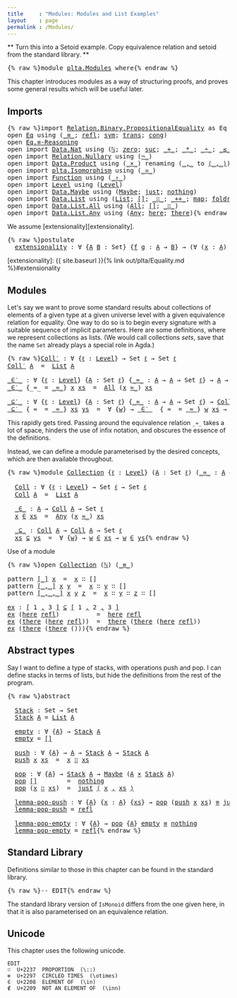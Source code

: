 ```yaml
---
title     : "Modules: Modules and List Examples"
layout    : page
permalink : /Modules/
---
```


** Turn this into a Setoid example. Copy equivalence relation and setoid
from the standard library. **

<pre class="Agda">{% raw %}<a id="215" class="Keyword">module</a> <a id="222" href="{% endraw %}{{ site.baseurl }}{% link out/plta/Modules.md %}{% raw %}" class="Module">plta.Modules</a> <a id="235" class="Keyword">where</a>{% endraw %}</pre>

This chapter introduces modules as a way of structuring proofs,
and proves some general results which will be useful later.

## Imports

<pre class="Agda">{% raw %}<a id="403" class="Keyword">import</a> <a id="410" href="https://agda.github.io/agda-stdlib/Relation.Binary.PropositionalEquality.html" class="Module">Relation.Binary.PropositionalEquality</a> <a id="448" class="Symbol">as</a> <a id="451" class="Module">Eq</a>
<a id="454" class="Keyword">open</a> <a id="459" href="https://agda.github.io/agda-stdlib/Relation.Binary.PropositionalEquality.html" class="Module">Eq</a> <a id="462" class="Keyword">using</a> <a id="468" class="Symbol">(</a><a id="469" href="https://agda.github.io/agda-stdlib/Agda.Builtin.Equality.html#83" class="Datatype Operator">_≡_</a><a id="472" class="Symbol">;</a> <a id="474" href="https://agda.github.io/agda-stdlib/Agda.Builtin.Equality.html#140" class="InductiveConstructor">refl</a><a id="478" class="Symbol">;</a> <a id="480" href="https://agda.github.io/agda-stdlib/Relation.Binary.PropositionalEquality.Core.html#560" class="Function">sym</a><a id="483" class="Symbol">;</a> <a id="485" href="https://agda.github.io/agda-stdlib/Relation.Binary.PropositionalEquality.Core.html#627" class="Function">trans</a><a id="490" class="Symbol">;</a> <a id="492" href="https://agda.github.io/agda-stdlib/Relation.Binary.PropositionalEquality.html#1075" class="Function">cong</a><a id="496" class="Symbol">)</a>
<a id="498" class="Keyword">open</a> <a id="503" href="https://agda.github.io/agda-stdlib/Relation.Binary.PropositionalEquality.html#3861" class="Module">Eq.≡-Reasoning</a>
<a id="518" class="Keyword">open</a> <a id="523" class="Keyword">import</a> <a id="530" href="https://agda.github.io/agda-stdlib/Data.Nat.html" class="Module">Data.Nat</a> <a id="539" class="Keyword">using</a> <a id="545" class="Symbol">(</a><a id="546" href="https://agda.github.io/agda-stdlib/Agda.Builtin.Nat.html#97" class="Datatype">ℕ</a><a id="547" class="Symbol">;</a> <a id="549" href="https://agda.github.io/agda-stdlib/Agda.Builtin.Nat.html#115" class="InductiveConstructor">zero</a><a id="553" class="Symbol">;</a> <a id="555" href="https://agda.github.io/agda-stdlib/Agda.Builtin.Nat.html#128" class="InductiveConstructor">suc</a><a id="558" class="Symbol">;</a> <a id="560" href="https://agda.github.io/agda-stdlib/Agda.Builtin.Nat.html#230" class="Primitive Operator">_+_</a><a id="563" class="Symbol">;</a> <a id="565" href="https://agda.github.io/agda-stdlib/Agda.Builtin.Nat.html#433" class="Primitive Operator">_*_</a><a id="568" class="Symbol">;</a> <a id="570" href="https://agda.github.io/agda-stdlib/Agda.Builtin.Nat.html#320" class="Primitive Operator">_∸_</a><a id="573" class="Symbol">;</a> <a id="575" href="https://agda.github.io/agda-stdlib/Data.Nat.Base.html#802" class="Datatype Operator">_≤_</a><a id="578" class="Symbol">;</a> <a id="580" href="https://agda.github.io/agda-stdlib/Data.Nat.Base.html#875" class="InductiveConstructor">s≤s</a><a id="583" class="Symbol">;</a> <a id="585" href="https://agda.github.io/agda-stdlib/Data.Nat.Base.html#833" class="InductiveConstructor">z≤n</a><a id="588" class="Symbol">)</a>
<a id="590" class="Keyword">open</a> <a id="595" class="Keyword">import</a> <a id="602" href="https://agda.github.io/agda-stdlib/Relation.Nullary.html" class="Module">Relation.Nullary</a> <a id="619" class="Keyword">using</a> <a id="625" class="Symbol">(</a><a id="626" href="https://agda.github.io/agda-stdlib/Relation.Nullary.html#464" class="Function Operator">¬_</a><a id="628" class="Symbol">)</a>
<a id="630" class="Keyword">open</a> <a id="635" class="Keyword">import</a> <a id="642" href="https://agda.github.io/agda-stdlib/Data.Product.html" class="Module">Data.Product</a> <a id="655" class="Keyword">using</a> <a id="661" class="Symbol">(</a><a id="662" href="https://agda.github.io/agda-stdlib/Data.Product.html#1329" class="Function Operator">_×_</a><a id="665" class="Symbol">)</a> <a id="667" class="Keyword">renaming</a> <a id="676" class="Symbol">(</a><a id="677" href="https://agda.github.io/agda-stdlib/Data.Product.html#543" class="InductiveConstructor Operator">_,_</a> <a id="681" class="Symbol">to</a> <a id="684" href="https://agda.github.io/agda-stdlib/Data.Product.html#543" class="InductiveConstructor Operator">⟨_,_⟩</a><a id="689" class="Symbol">)</a>
<a id="691" class="Keyword">open</a> <a id="696" class="Keyword">import</a> <a id="703" href="{% endraw %}{{ site.baseurl }}{% link out/plta/Isomorphism.md %}{% raw %}" class="Module">plta.Isomorphism</a> <a id="720" class="Keyword">using</a> <a id="726" class="Symbol">(</a><a id="727" href="{% endraw %}{{ site.baseurl }}{% link out/plta/Isomorphism.md %}{% raw %}#1098" class="Record Operator">_≃_</a><a id="730" class="Symbol">)</a>
<a id="732" class="Keyword">open</a> <a id="737" class="Keyword">import</a> <a id="744" href="https://agda.github.io/agda-stdlib/Function.html" class="Module">Function</a> <a id="753" class="Keyword">using</a> <a id="759" class="Symbol">(</a><a id="760" href="https://agda.github.io/agda-stdlib/Function.html#759" class="Function Operator">_∘_</a><a id="763" class="Symbol">)</a>
<a id="765" class="Keyword">open</a> <a id="770" class="Keyword">import</a> <a id="777" href="https://agda.github.io/agda-stdlib/Level.html" class="Module">Level</a> <a id="783" class="Keyword">using</a> <a id="789" class="Symbol">(</a><a id="790" href="https://agda.github.io/agda-stdlib/Agda.Primitive.html#408" class="Postulate">Level</a><a id="795" class="Symbol">)</a>
<a id="797" class="Keyword">open</a> <a id="802" class="Keyword">import</a> <a id="809" href="https://agda.github.io/agda-stdlib/Data.Maybe.html" class="Module">Data.Maybe</a> <a id="820" class="Keyword">using</a> <a id="826" class="Symbol">(</a><a id="827" href="https://agda.github.io/agda-stdlib/Data.Maybe.Base.html#335" class="Datatype">Maybe</a><a id="832" class="Symbol">;</a> <a id="834" href="https://agda.github.io/agda-stdlib/Data.Maybe.html#1603" class="InductiveConstructor">just</a><a id="838" class="Symbol">;</a> <a id="840" href="https://agda.github.io/agda-stdlib/Data.Maybe.html#1664" class="InductiveConstructor">nothing</a><a id="847" class="Symbol">)</a>
<a id="849" class="Keyword">open</a> <a id="854" class="Keyword">import</a> <a id="861" href="https://agda.github.io/agda-stdlib/Data.List.html" class="Module">Data.List</a> <a id="871" class="Keyword">using</a> <a id="877" class="Symbol">(</a><a id="878" href="https://agda.github.io/agda-stdlib/Agda.Builtin.List.html#80" class="Datatype">List</a><a id="882" class="Symbol">;</a> <a id="884" href="https://agda.github.io/agda-stdlib/Data.List.Base.html#7506" class="InductiveConstructor">[]</a><a id="886" class="Symbol">;</a> <a id="888" href="https://agda.github.io/agda-stdlib/Agda.Builtin.List.html#132" class="InductiveConstructor Operator">_∷_</a><a id="891" class="Symbol">;</a> <a id="893" href="https://agda.github.io/agda-stdlib/Data.List.Base.html#1391" class="Function Operator">_++_</a><a id="897" class="Symbol">;</a> <a id="899" href="https://agda.github.io/agda-stdlib/Data.List.Base.html#1057" class="Function">map</a><a id="902" class="Symbol">;</a> <a id="904" href="https://agda.github.io/agda-stdlib/Data.List.Base.html#2376" class="Function">foldr</a><a id="909" class="Symbol">;</a> <a id="911" href="https://agda.github.io/agda-stdlib/Data.List.Base.html#4942" class="Function">downFrom</a><a id="919" class="Symbol">)</a>
<a id="921" class="Keyword">open</a> <a id="926" class="Keyword">import</a> <a id="933" href="https://agda.github.io/agda-stdlib/Data.List.All.html" class="Module">Data.List.All</a> <a id="947" class="Keyword">using</a> <a id="953" class="Symbol">(</a><a id="954" href="https://agda.github.io/agda-stdlib/Data.List.All.html#763" class="Datatype">All</a><a id="957" class="Symbol">;</a> <a id="959" href="https://agda.github.io/agda-stdlib/Data.List.All.html#841" class="InductiveConstructor">[]</a><a id="961" class="Symbol">;</a> <a id="963" href="https://agda.github.io/agda-stdlib/Data.List.All.html#858" class="InductiveConstructor Operator">_∷_</a><a id="966" class="Symbol">)</a>
<a id="968" class="Keyword">open</a> <a id="973" class="Keyword">import</a> <a id="980" href="https://agda.github.io/agda-stdlib/Data.List.Any.html" class="Module">Data.List.Any</a> <a id="994" class="Keyword">using</a> <a id="1000" class="Symbol">(</a><a id="1001" href="https://agda.github.io/agda-stdlib/Data.List.Any.html#693" class="Datatype">Any</a><a id="1004" class="Symbol">;</a> <a id="1006" href="https://agda.github.io/agda-stdlib/Data.List.Any.html#748" class="InductiveConstructor">here</a><a id="1010" class="Symbol">;</a> <a id="1012" href="https://agda.github.io/agda-stdlib/Data.List.Any.html#801" class="InductiveConstructor">there</a><a id="1017" class="Symbol">)</a>{% endraw %}</pre>

We assume [extensionality][extensionality].
<pre class="Agda">{% raw %}<a id="1088" class="Keyword">postulate</a>
  <a id="extensionality"></a><a id="1100" href="{% endraw %}{{ site.baseurl }}{% link out/plta/Modules.md %}{% raw %}#1100" class="Postulate">extensionality</a> <a id="1115" class="Symbol">:</a> <a id="1117" class="Symbol">∀</a> <a id="1119" class="Symbol">{</a><a id="1120" href="{% endraw %}{{ site.baseurl }}{% link out/plta/Modules.md %}{% raw %}#1120" class="Bound">A</a> <a id="1122" href="{% endraw %}{{ site.baseurl }}{% link out/plta/Modules.md %}{% raw %}#1122" class="Bound">B</a> <a id="1124" class="Symbol">:</a> <a id="1126" class="PrimitiveType">Set</a><a id="1129" class="Symbol">}</a> <a id="1131" class="Symbol">{</a><a id="1132" href="{% endraw %}{{ site.baseurl }}{% link out/plta/Modules.md %}{% raw %}#1132" class="Bound">f</a> <a id="1134" href="{% endraw %}{{ site.baseurl }}{% link out/plta/Modules.md %}{% raw %}#1134" class="Bound">g</a> <a id="1136" class="Symbol">:</a> <a id="1138" href="{% endraw %}{{ site.baseurl }}{% link out/plta/Modules.md %}{% raw %}#1120" class="Bound">A</a> <a id="1140" class="Symbol">→</a> <a id="1142" href="{% endraw %}{{ site.baseurl }}{% link out/plta/Modules.md %}{% raw %}#1122" class="Bound">B</a><a id="1143" class="Symbol">}</a> <a id="1145" class="Symbol">→</a> <a id="1147" class="Symbol">(∀</a> <a id="1150" class="Symbol">(</a><a id="1151" href="{% endraw %}{{ site.baseurl }}{% link out/plta/Modules.md %}{% raw %}#1151" class="Bound">x</a> <a id="1153" class="Symbol">:</a> <a id="1155" href="{% endraw %}{{ site.baseurl }}{% link out/plta/Modules.md %}{% raw %}#1120" class="Bound">A</a><a id="1156" class="Symbol">)</a> <a id="1158" class="Symbol">→</a> <a id="1160" href="{% endraw %}{{ site.baseurl }}{% link out/plta/Modules.md %}{% raw %}#1132" class="Bound">f</a> <a id="1162" href="{% endraw %}{{ site.baseurl }}{% link out/plta/Modules.md %}{% raw %}#1151" class="Bound">x</a> <a id="1164" href="https://agda.github.io/agda-stdlib/Agda.Builtin.Equality.html#83" class="Datatype Operator">≡</a> <a id="1166" href="{% endraw %}{{ site.baseurl }}{% link out/plta/Modules.md %}{% raw %}#1134" class="Bound">g</a> <a id="1168" href="{% endraw %}{{ site.baseurl }}{% link out/plta/Modules.md %}{% raw %}#1151" class="Bound">x</a><a id="1169" class="Symbol">)</a> <a id="1171" class="Symbol">→</a> <a id="1173" href="{% endraw %}{{ site.baseurl }}{% link out/plta/Modules.md %}{% raw %}#1132" class="Bound">f</a> <a id="1175" href="https://agda.github.io/agda-stdlib/Agda.Builtin.Equality.html#83" class="Datatype Operator">≡</a> <a id="1177" href="{% endraw %}{{ site.baseurl }}{% link out/plta/Modules.md %}{% raw %}#1134" class="Bound">g</a>{% endraw %}</pre>

[extensionality]: {{ site.baseurl }}{% link out/plta/Equality.md %}#extensionality



## Modules

Let's say we want to prove some standard results about collections of
elements of a given type at a given universe level with a given
equivalence relation for equality. One way to do so is to begin every
signature with a suitable sequence of implicit parameters.  Here are
some definitions, where we represent collections as lists.  (We would
call collections *sets*, save that the name `Set` already plays a
special role in Agda.)

<pre class="Agda">{% raw %}<a id="Coll′"></a><a id="1735" href="{% endraw %}{{ site.baseurl }}{% link out/plta/Modules.md %}{% raw %}#1735" class="Function">Coll′</a> <a id="1741" class="Symbol">:</a> <a id="1743" class="Symbol">∀</a> <a id="1745" class="Symbol">{</a><a id="1746" href="{% endraw %}{{ site.baseurl }}{% link out/plta/Modules.md %}{% raw %}#1746" class="Bound">ℓ</a> <a id="1748" class="Symbol">:</a> <a id="1750" href="https://agda.github.io/agda-stdlib/Agda.Primitive.html#408" class="Postulate">Level</a><a id="1755" class="Symbol">}</a> <a id="1757" class="Symbol">→</a> <a id="1759" class="PrimitiveType">Set</a> <a id="1763" href="{% endraw %}{{ site.baseurl }}{% link out/plta/Modules.md %}{% raw %}#1746" class="Bound">ℓ</a> <a id="1765" class="Symbol">→</a> <a id="1767" class="PrimitiveType">Set</a> <a id="1771" href="{% endraw %}{{ site.baseurl }}{% link out/plta/Modules.md %}{% raw %}#1746" class="Bound">ℓ</a>
<a id="1773" href="{% endraw %}{{ site.baseurl }}{% link out/plta/Modules.md %}{% raw %}#1735" class="Function">Coll′</a> <a id="1779" href="{% endraw %}{{ site.baseurl }}{% link out/plta/Modules.md %}{% raw %}#1779" class="Bound">A</a>  <a id="1782" class="Symbol">=</a>  <a id="1785" href="https://agda.github.io/agda-stdlib/Agda.Builtin.List.html#80" class="Datatype">List</a> <a id="1790" href="{% endraw %}{{ site.baseurl }}{% link out/plta/Modules.md %}{% raw %}#1779" class="Bound">A</a>

<a id="_∈′_"></a><a id="1793" href="{% endraw %}{{ site.baseurl }}{% link out/plta/Modules.md %}{% raw %}#1793" class="Function Operator">_∈′_</a> <a id="1798" class="Symbol">:</a> <a id="1800" class="Symbol">∀</a> <a id="1802" class="Symbol">{</a><a id="1803" href="{% endraw %}{{ site.baseurl }}{% link out/plta/Modules.md %}{% raw %}#1803" class="Bound">ℓ</a> <a id="1805" class="Symbol">:</a> <a id="1807" href="https://agda.github.io/agda-stdlib/Agda.Primitive.html#408" class="Postulate">Level</a><a id="1812" class="Symbol">}</a> <a id="1814" class="Symbol">{</a><a id="1815" href="{% endraw %}{{ site.baseurl }}{% link out/plta/Modules.md %}{% raw %}#1815" class="Bound">A</a> <a id="1817" class="Symbol">:</a> <a id="1819" class="PrimitiveType">Set</a> <a id="1823" href="{% endraw %}{{ site.baseurl }}{% link out/plta/Modules.md %}{% raw %}#1803" class="Bound">ℓ</a><a id="1824" class="Symbol">}</a> <a id="1826" class="Symbol">{</a><a id="1827" href="{% endraw %}{{ site.baseurl }}{% link out/plta/Modules.md %}{% raw %}#1827" class="Bound Operator">_≈_</a> <a id="1831" class="Symbol">:</a> <a id="1833" href="{% endraw %}{{ site.baseurl }}{% link out/plta/Modules.md %}{% raw %}#1815" class="Bound">A</a> <a id="1835" class="Symbol">→</a> <a id="1837" href="{% endraw %}{{ site.baseurl }}{% link out/plta/Modules.md %}{% raw %}#1815" class="Bound">A</a> <a id="1839" class="Symbol">→</a> <a id="1841" class="PrimitiveType">Set</a> <a id="1845" href="{% endraw %}{{ site.baseurl }}{% link out/plta/Modules.md %}{% raw %}#1803" class="Bound">ℓ</a><a id="1846" class="Symbol">}</a> <a id="1848" class="Symbol">→</a> <a id="1850" href="{% endraw %}{{ site.baseurl }}{% link out/plta/Modules.md %}{% raw %}#1815" class="Bound">A</a> <a id="1852" class="Symbol">→</a> <a id="1854" href="{% endraw %}{{ site.baseurl }}{% link out/plta/Modules.md %}{% raw %}#1735" class="Function">Coll′</a> <a id="1860" href="{% endraw %}{{ site.baseurl }}{% link out/plta/Modules.md %}{% raw %}#1815" class="Bound">A</a> <a id="1862" class="Symbol">→</a> <a id="1864" class="PrimitiveType">Set</a> <a id="1868" href="{% endraw %}{{ site.baseurl }}{% link out/plta/Modules.md %}{% raw %}#1803" class="Bound">ℓ</a>
<a id="1870" href="{% endraw %}{{ site.baseurl }}{% link out/plta/Modules.md %}{% raw %}#1793" class="Function Operator">_∈′_</a> <a id="1875" class="Symbol">{</a><a id="1876" class="Argument">_≈_</a> <a id="1880" class="Symbol">=</a> <a id="1882" href="{% endraw %}{{ site.baseurl }}{% link out/plta/Modules.md %}{% raw %}#1882" class="Bound Operator">_≈_</a><a id="1885" class="Symbol">}</a> <a id="1887" href="{% endraw %}{{ site.baseurl }}{% link out/plta/Modules.md %}{% raw %}#1887" class="Bound">x</a> <a id="1889" href="{% endraw %}{{ site.baseurl }}{% link out/plta/Modules.md %}{% raw %}#1889" class="Bound">xs</a>  <a id="1893" class="Symbol">=</a>  <a id="1896" href="https://agda.github.io/agda-stdlib/Data.List.All.html#763" class="Datatype">All</a> <a id="1900" class="Symbol">(</a><a id="1901" href="{% endraw %}{{ site.baseurl }}{% link out/plta/Modules.md %}{% raw %}#1887" class="Bound">x</a> <a id="1903" href="{% endraw %}{{ site.baseurl }}{% link out/plta/Modules.md %}{% raw %}#1882" class="Bound Operator">≈_</a><a id="1905" class="Symbol">)</a> <a id="1907" href="{% endraw %}{{ site.baseurl }}{% link out/plta/Modules.md %}{% raw %}#1889" class="Bound">xs</a>

<a id="_⊆′_"></a><a id="1911" href="{% endraw %}{{ site.baseurl }}{% link out/plta/Modules.md %}{% raw %}#1911" class="Function Operator">_⊆′_</a> <a id="1916" class="Symbol">:</a> <a id="1918" class="Symbol">∀</a> <a id="1920" class="Symbol">{</a><a id="1921" href="{% endraw %}{{ site.baseurl }}{% link out/plta/Modules.md %}{% raw %}#1921" class="Bound">ℓ</a> <a id="1923" class="Symbol">:</a> <a id="1925" href="https://agda.github.io/agda-stdlib/Agda.Primitive.html#408" class="Postulate">Level</a><a id="1930" class="Symbol">}</a> <a id="1932" class="Symbol">{</a><a id="1933" href="{% endraw %}{{ site.baseurl }}{% link out/plta/Modules.md %}{% raw %}#1933" class="Bound">A</a> <a id="1935" class="Symbol">:</a> <a id="1937" class="PrimitiveType">Set</a> <a id="1941" href="{% endraw %}{{ site.baseurl }}{% link out/plta/Modules.md %}{% raw %}#1921" class="Bound">ℓ</a><a id="1942" class="Symbol">}</a> <a id="1944" class="Symbol">{</a><a id="1945" href="{% endraw %}{{ site.baseurl }}{% link out/plta/Modules.md %}{% raw %}#1945" class="Bound Operator">_≈_</a> <a id="1949" class="Symbol">:</a> <a id="1951" href="{% endraw %}{{ site.baseurl }}{% link out/plta/Modules.md %}{% raw %}#1933" class="Bound">A</a> <a id="1953" class="Symbol">→</a> <a id="1955" href="{% endraw %}{{ site.baseurl }}{% link out/plta/Modules.md %}{% raw %}#1933" class="Bound">A</a> <a id="1957" class="Symbol">→</a> <a id="1959" class="PrimitiveType">Set</a> <a id="1963" href="{% endraw %}{{ site.baseurl }}{% link out/plta/Modules.md %}{% raw %}#1921" class="Bound">ℓ</a><a id="1964" class="Symbol">}</a> <a id="1966" class="Symbol">→</a> <a id="1968" href="{% endraw %}{{ site.baseurl }}{% link out/plta/Modules.md %}{% raw %}#1735" class="Function">Coll′</a> <a id="1974" href="{% endraw %}{{ site.baseurl }}{% link out/plta/Modules.md %}{% raw %}#1933" class="Bound">A</a> <a id="1976" class="Symbol">→</a> <a id="1978" href="{% endraw %}{{ site.baseurl }}{% link out/plta/Modules.md %}{% raw %}#1735" class="Function">Coll′</a> <a id="1984" href="{% endraw %}{{ site.baseurl }}{% link out/plta/Modules.md %}{% raw %}#1933" class="Bound">A</a> <a id="1986" class="Symbol">→</a> <a id="1988" class="PrimitiveType">Set</a> <a id="1992" href="{% endraw %}{{ site.baseurl }}{% link out/plta/Modules.md %}{% raw %}#1921" class="Bound">ℓ</a>
<a id="1994" href="{% endraw %}{{ site.baseurl }}{% link out/plta/Modules.md %}{% raw %}#1911" class="Function Operator">_⊆′_</a> <a id="1999" class="Symbol">{</a><a id="2000" class="Argument">_≈_</a> <a id="2004" class="Symbol">=</a> <a id="2006" href="{% endraw %}{{ site.baseurl }}{% link out/plta/Modules.md %}{% raw %}#2006" class="Bound Operator">_≈_</a><a id="2009" class="Symbol">}</a> <a id="2011" href="{% endraw %}{{ site.baseurl }}{% link out/plta/Modules.md %}{% raw %}#2011" class="Bound">xs</a> <a id="2014" href="{% endraw %}{{ site.baseurl }}{% link out/plta/Modules.md %}{% raw %}#2014" class="Bound">ys</a>  <a id="2018" class="Symbol">=</a>  <a id="2021" class="Symbol">∀</a> <a id="2023" class="Symbol">{</a><a id="2024" href="{% endraw %}{{ site.baseurl }}{% link out/plta/Modules.md %}{% raw %}#2024" class="Bound">w</a><a id="2025" class="Symbol">}</a> <a id="2027" class="Symbol">→</a> <a id="2029" href="{% endraw %}{{ site.baseurl }}{% link out/plta/Modules.md %}{% raw %}#1793" class="Function Operator">_∈′_</a>  <a id="2035" class="Symbol">{</a><a id="2036" class="Argument">_≈_</a> <a id="2040" class="Symbol">=</a> <a id="2042" href="{% endraw %}{{ site.baseurl }}{% link out/plta/Modules.md %}{% raw %}#2006" class="Bound Operator">_≈_</a><a id="2045" class="Symbol">}</a> <a id="2047" href="{% endraw %}{{ site.baseurl }}{% link out/plta/Modules.md %}{% raw %}#2024" class="Bound">w</a> <a id="2049" href="{% endraw %}{{ site.baseurl }}{% link out/plta/Modules.md %}{% raw %}#2011" class="Bound">xs</a> <a id="2052" class="Symbol">→</a> <a id="2054" href="{% endraw %}{{ site.baseurl }}{% link out/plta/Modules.md %}{% raw %}#1793" class="Function Operator">_∈′_</a> <a id="2059" class="Symbol">{</a><a id="2060" class="Argument">_≈_</a> <a id="2064" class="Symbol">=</a> <a id="2066" href="{% endraw %}{{ site.baseurl }}{% link out/plta/Modules.md %}{% raw %}#2006" class="Bound Operator">_≈_</a><a id="2069" class="Symbol">}</a> <a id="2071" href="{% endraw %}{{ site.baseurl }}{% link out/plta/Modules.md %}{% raw %}#2024" class="Bound">w</a> <a id="2073" href="{% endraw %}{{ site.baseurl }}{% link out/plta/Modules.md %}{% raw %}#2014" class="Bound">ys</a>{% endraw %}</pre>

This rapidly gets tired.  Passing around the equivalence relation `_≈_`
takes a lot of space, hinders the use of infix notation, and obscures the
essence of the definitions.

Instead, we can define a module parameterised by the desired concepts,
which are then available throughout.
<pre class="Agda">{% raw %}<a id="2384" class="Keyword">module</a> <a id="Collection"></a><a id="2391" href="{% endraw %}{{ site.baseurl }}{% link out/plta/Modules.md %}{% raw %}#2391" class="Module">Collection</a> <a id="2402" class="Symbol">{</a><a id="2403" href="{% endraw %}{{ site.baseurl }}{% link out/plta/Modules.md %}{% raw %}#2403" class="Bound">ℓ</a> <a id="2405" class="Symbol">:</a> <a id="2407" href="https://agda.github.io/agda-stdlib/Agda.Primitive.html#408" class="Postulate">Level</a><a id="2412" class="Symbol">}</a> <a id="2414" class="Symbol">(</a><a id="2415" href="{% endraw %}{{ site.baseurl }}{% link out/plta/Modules.md %}{% raw %}#2415" class="Bound">A</a> <a id="2417" class="Symbol">:</a> <a id="2419" class="PrimitiveType">Set</a> <a id="2423" href="{% endraw %}{{ site.baseurl }}{% link out/plta/Modules.md %}{% raw %}#2403" class="Bound">ℓ</a><a id="2424" class="Symbol">)</a> <a id="2426" class="Symbol">(</a><a id="2427" href="{% endraw %}{{ site.baseurl }}{% link out/plta/Modules.md %}{% raw %}#2427" class="Bound Operator">_≈_</a> <a id="2431" class="Symbol">:</a> <a id="2433" href="{% endraw %}{{ site.baseurl }}{% link out/plta/Modules.md %}{% raw %}#2415" class="Bound">A</a> <a id="2435" class="Symbol">→</a> <a id="2437" href="{% endraw %}{{ site.baseurl }}{% link out/plta/Modules.md %}{% raw %}#2415" class="Bound">A</a> <a id="2439" class="Symbol">→</a> <a id="2441" class="PrimitiveType">Set</a> <a id="2445" href="{% endraw %}{{ site.baseurl }}{% link out/plta/Modules.md %}{% raw %}#2403" class="Bound">ℓ</a><a id="2446" class="Symbol">)</a> <a id="2448" class="Keyword">where</a>

  <a id="Collection.Coll"></a><a id="2457" href="{% endraw %}{{ site.baseurl }}{% link out/plta/Modules.md %}{% raw %}#2457" class="Function">Coll</a> <a id="2462" class="Symbol">:</a> <a id="2464" class="Symbol">∀</a> <a id="2466" class="Symbol">{</a><a id="2467" href="{% endraw %}{{ site.baseurl }}{% link out/plta/Modules.md %}{% raw %}#2467" class="Bound">ℓ</a> <a id="2469" class="Symbol">:</a> <a id="2471" href="https://agda.github.io/agda-stdlib/Agda.Primitive.html#408" class="Postulate">Level</a><a id="2476" class="Symbol">}</a> <a id="2478" class="Symbol">→</a> <a id="2480" class="PrimitiveType">Set</a> <a id="2484" href="{% endraw %}{{ site.baseurl }}{% link out/plta/Modules.md %}{% raw %}#2467" class="Bound">ℓ</a> <a id="2486" class="Symbol">→</a> <a id="2488" class="PrimitiveType">Set</a> <a id="2492" href="{% endraw %}{{ site.baseurl }}{% link out/plta/Modules.md %}{% raw %}#2467" class="Bound">ℓ</a>
  <a id="2496" href="{% endraw %}{{ site.baseurl }}{% link out/plta/Modules.md %}{% raw %}#2457" class="Function">Coll</a> <a id="2501" href="{% endraw %}{{ site.baseurl }}{% link out/plta/Modules.md %}{% raw %}#2501" class="Bound">A</a>  <a id="2504" class="Symbol">=</a>  <a id="2507" href="https://agda.github.io/agda-stdlib/Agda.Builtin.List.html#80" class="Datatype">List</a> <a id="2512" href="{% endraw %}{{ site.baseurl }}{% link out/plta/Modules.md %}{% raw %}#2501" class="Bound">A</a>

  <a id="Collection._∈_"></a><a id="2517" href="{% endraw %}{{ site.baseurl }}{% link out/plta/Modules.md %}{% raw %}#2517" class="Function Operator">_∈_</a> <a id="2521" class="Symbol">:</a> <a id="2523" href="{% endraw %}{{ site.baseurl }}{% link out/plta/Modules.md %}{% raw %}#2415" class="Bound">A</a> <a id="2525" class="Symbol">→</a> <a id="2527" href="{% endraw %}{{ site.baseurl }}{% link out/plta/Modules.md %}{% raw %}#2457" class="Function">Coll</a> <a id="2532" href="{% endraw %}{{ site.baseurl }}{% link out/plta/Modules.md %}{% raw %}#2415" class="Bound">A</a> <a id="2534" class="Symbol">→</a> <a id="2536" class="PrimitiveType">Set</a> <a id="2540" href="{% endraw %}{{ site.baseurl }}{% link out/plta/Modules.md %}{% raw %}#2403" class="Bound">ℓ</a>
  <a id="2544" href="{% endraw %}{{ site.baseurl }}{% link out/plta/Modules.md %}{% raw %}#2544" class="Bound">x</a> <a id="2546" href="{% endraw %}{{ site.baseurl }}{% link out/plta/Modules.md %}{% raw %}#2517" class="Function Operator">∈</a> <a id="2548" href="{% endraw %}{{ site.baseurl }}{% link out/plta/Modules.md %}{% raw %}#2548" class="Bound">xs</a>  <a id="2552" class="Symbol">=</a>  <a id="2555" href="https://agda.github.io/agda-stdlib/Data.List.Any.html#693" class="Datatype">Any</a> <a id="2559" class="Symbol">(</a><a id="2560" href="{% endraw %}{{ site.baseurl }}{% link out/plta/Modules.md %}{% raw %}#2544" class="Bound">x</a> <a id="2562" href="{% endraw %}{{ site.baseurl }}{% link out/plta/Modules.md %}{% raw %}#2427" class="Bound Operator">≈_</a><a id="2564" class="Symbol">)</a> <a id="2566" href="{% endraw %}{{ site.baseurl }}{% link out/plta/Modules.md %}{% raw %}#2548" class="Bound">xs</a>

  <a id="Collection._⊆_"></a><a id="2572" href="{% endraw %}{{ site.baseurl }}{% link out/plta/Modules.md %}{% raw %}#2572" class="Function Operator">_⊆_</a> <a id="2576" class="Symbol">:</a> <a id="2578" href="{% endraw %}{{ site.baseurl }}{% link out/plta/Modules.md %}{% raw %}#2457" class="Function">Coll</a> <a id="2583" href="{% endraw %}{{ site.baseurl }}{% link out/plta/Modules.md %}{% raw %}#2415" class="Bound">A</a> <a id="2585" class="Symbol">→</a> <a id="2587" href="{% endraw %}{{ site.baseurl }}{% link out/plta/Modules.md %}{% raw %}#2457" class="Function">Coll</a> <a id="2592" href="{% endraw %}{{ site.baseurl }}{% link out/plta/Modules.md %}{% raw %}#2415" class="Bound">A</a> <a id="2594" class="Symbol">→</a> <a id="2596" class="PrimitiveType">Set</a> <a id="2600" href="{% endraw %}{{ site.baseurl }}{% link out/plta/Modules.md %}{% raw %}#2403" class="Bound">ℓ</a>
  <a id="2604" href="{% endraw %}{{ site.baseurl }}{% link out/plta/Modules.md %}{% raw %}#2604" class="Bound">xs</a> <a id="2607" href="{% endraw %}{{ site.baseurl }}{% link out/plta/Modules.md %}{% raw %}#2572" class="Function Operator">⊆</a> <a id="2609" href="{% endraw %}{{ site.baseurl }}{% link out/plta/Modules.md %}{% raw %}#2609" class="Bound">ys</a>  <a id="2613" class="Symbol">=</a>  <a id="2616" class="Symbol">∀</a> <a id="2618" class="Symbol">{</a><a id="2619" href="{% endraw %}{{ site.baseurl }}{% link out/plta/Modules.md %}{% raw %}#2619" class="Bound">w</a><a id="2620" class="Symbol">}</a> <a id="2622" class="Symbol">→</a> <a id="2624" href="{% endraw %}{{ site.baseurl }}{% link out/plta/Modules.md %}{% raw %}#2619" class="Bound">w</a> <a id="2626" href="{% endraw %}{{ site.baseurl }}{% link out/plta/Modules.md %}{% raw %}#2517" class="Function Operator">∈</a> <a id="2628" href="{% endraw %}{{ site.baseurl }}{% link out/plta/Modules.md %}{% raw %}#2604" class="Bound">xs</a> <a id="2631" class="Symbol">→</a> <a id="2633" href="{% endraw %}{{ site.baseurl }}{% link out/plta/Modules.md %}{% raw %}#2619" class="Bound">w</a> <a id="2635" href="{% endraw %}{{ site.baseurl }}{% link out/plta/Modules.md %}{% raw %}#2517" class="Function Operator">∈</a> <a id="2637" href="{% endraw %}{{ site.baseurl }}{% link out/plta/Modules.md %}{% raw %}#2609" class="Bound">ys</a>{% endraw %}</pre>

Use of a module
<pre class="Agda">{% raw %}<a id="2681" class="Keyword">open</a> <a id="2686" href="{% endraw %}{{ site.baseurl }}{% link out/plta/Modules.md %}{% raw %}#2391" class="Module">Collection</a> <a id="2697" class="Symbol">(</a><a id="2698" href="https://agda.github.io/agda-stdlib/Agda.Builtin.Nat.html#97" class="Datatype">ℕ</a><a id="2699" class="Symbol">)</a> <a id="2701" class="Symbol">(</a><a id="2702" href="https://agda.github.io/agda-stdlib/Agda.Builtin.Equality.html#83" class="Datatype Operator">_≡_</a><a id="2705" class="Symbol">)</a>

<a id="2708" class="Keyword">pattern</a> <a id="[_]"></a><a id="2716" href="{% endraw %}{{ site.baseurl }}{% link out/plta/Modules.md %}{% raw %}#2716" class="InductiveConstructor Operator">[_]</a> <a id="2720" href="{% endraw %}{{ site.baseurl }}{% link out/plta/Modules.md %}{% raw %}#2726" class="Bound">x</a>  <a id="2723" class="Symbol">=</a>  <a id="2726" href="{% endraw %}{{ site.baseurl }}{% link out/plta/Modules.md %}{% raw %}#2726" class="Bound">x</a> <a id="2728" class="InductiveConstructor Operator">∷</a> <a id="2730" class="InductiveConstructor">[]</a>
<a id="2733" class="Keyword">pattern</a> <a id="[_,_]"></a><a id="2741" href="{% endraw %}{{ site.baseurl }}{% link out/plta/Modules.md %}{% raw %}#2741" class="InductiveConstructor Operator">[_,_]</a> <a id="2747" href="{% endraw %}{{ site.baseurl }}{% link out/plta/Modules.md %}{% raw %}#2755" class="Bound">x</a> <a id="2749" href="{% endraw %}{{ site.baseurl }}{% link out/plta/Modules.md %}{% raw %}#2759" class="Bound">y</a>  <a id="2752" class="Symbol">=</a>  <a id="2755" href="{% endraw %}{{ site.baseurl }}{% link out/plta/Modules.md %}{% raw %}#2755" class="Bound">x</a> <a id="2757" class="InductiveConstructor Operator">∷</a> <a id="2759" href="{% endraw %}{{ site.baseurl }}{% link out/plta/Modules.md %}{% raw %}#2759" class="Bound">y</a> <a id="2761" class="InductiveConstructor Operator">∷</a> <a id="2763" class="InductiveConstructor">[]</a>
<a id="2766" class="Keyword">pattern</a> <a id="[_,_,_]"></a><a id="2774" href="{% endraw %}{{ site.baseurl }}{% link out/plta/Modules.md %}{% raw %}#2774" class="InductiveConstructor Operator">[_,_,_]</a> <a id="2782" href="{% endraw %}{{ site.baseurl }}{% link out/plta/Modules.md %}{% raw %}#2792" class="Bound">x</a> <a id="2784" href="{% endraw %}{{ site.baseurl }}{% link out/plta/Modules.md %}{% raw %}#2796" class="Bound">y</a> <a id="2786" href="{% endraw %}{{ site.baseurl }}{% link out/plta/Modules.md %}{% raw %}#2800" class="Bound">z</a>  <a id="2789" class="Symbol">=</a>  <a id="2792" href="{% endraw %}{{ site.baseurl }}{% link out/plta/Modules.md %}{% raw %}#2792" class="Bound">x</a> <a id="2794" class="InductiveConstructor Operator">∷</a> <a id="2796" href="{% endraw %}{{ site.baseurl }}{% link out/plta/Modules.md %}{% raw %}#2796" class="Bound">y</a> <a id="2798" class="InductiveConstructor Operator">∷</a> <a id="2800" href="{% endraw %}{{ site.baseurl }}{% link out/plta/Modules.md %}{% raw %}#2800" class="Bound">z</a> <a id="2802" class="InductiveConstructor Operator">∷</a> <a id="2804" class="InductiveConstructor">[]</a>

<a id="ex"></a><a id="2808" href="{% endraw %}{{ site.baseurl }}{% link out/plta/Modules.md %}{% raw %}#2808" class="Function">ex</a> <a id="2811" class="Symbol">:</a> <a id="2813" href="{% endraw %}{{ site.baseurl }}{% link out/plta/Modules.md %}{% raw %}#2741" class="InductiveConstructor Operator">[</a> <a id="2815" class="Number">1</a> <a id="2817" href="{% endraw %}{{ site.baseurl }}{% link out/plta/Modules.md %}{% raw %}#2741" class="InductiveConstructor Operator">,</a> <a id="2819" class="Number">3</a> <a id="2821" href="{% endraw %}{{ site.baseurl }}{% link out/plta/Modules.md %}{% raw %}#2741" class="InductiveConstructor Operator">]</a> <a id="2823" href="{% endraw %}{{ site.baseurl }}{% link out/plta/Modules.md %}{% raw %}#2572" class="Function Operator">⊆</a> <a id="2825" href="{% endraw %}{{ site.baseurl }}{% link out/plta/Modules.md %}{% raw %}#2774" class="InductiveConstructor Operator">[</a> <a id="2827" class="Number">1</a> <a id="2829" href="{% endraw %}{{ site.baseurl }}{% link out/plta/Modules.md %}{% raw %}#2774" class="InductiveConstructor Operator">,</a> <a id="2831" class="Number">2</a> <a id="2833" href="{% endraw %}{{ site.baseurl }}{% link out/plta/Modules.md %}{% raw %}#2774" class="InductiveConstructor Operator">,</a> <a id="2835" class="Number">3</a> <a id="2837" href="{% endraw %}{{ site.baseurl }}{% link out/plta/Modules.md %}{% raw %}#2774" class="InductiveConstructor Operator">]</a>
<a id="2839" href="{% endraw %}{{ site.baseurl }}{% link out/plta/Modules.md %}{% raw %}#2808" class="Function">ex</a> <a id="2842" class="Symbol">(</a><a id="2843" href="https://agda.github.io/agda-stdlib/Data.List.Any.html#748" class="InductiveConstructor">here</a> <a id="2848" href="https://agda.github.io/agda-stdlib/Agda.Builtin.Equality.html#140" class="InductiveConstructor">refl</a><a id="2852" class="Symbol">)</a>          <a id="2863" class="Symbol">=</a>  <a id="2866" href="https://agda.github.io/agda-stdlib/Data.List.Any.html#748" class="InductiveConstructor">here</a> <a id="2871" href="https://agda.github.io/agda-stdlib/Agda.Builtin.Equality.html#140" class="InductiveConstructor">refl</a>
<a id="2876" href="{% endraw %}{{ site.baseurl }}{% link out/plta/Modules.md %}{% raw %}#2808" class="Function">ex</a> <a id="2879" class="Symbol">(</a><a id="2880" href="https://agda.github.io/agda-stdlib/Data.List.Any.html#801" class="InductiveConstructor">there</a> <a id="2886" class="Symbol">(</a><a id="2887" href="https://agda.github.io/agda-stdlib/Data.List.Any.html#748" class="InductiveConstructor">here</a> <a id="2892" href="https://agda.github.io/agda-stdlib/Agda.Builtin.Equality.html#140" class="InductiveConstructor">refl</a><a id="2896" class="Symbol">))</a>  <a id="2900" class="Symbol">=</a>  <a id="2903" href="https://agda.github.io/agda-stdlib/Data.List.Any.html#801" class="InductiveConstructor">there</a> <a id="2909" class="Symbol">(</a><a id="2910" href="https://agda.github.io/agda-stdlib/Data.List.Any.html#801" class="InductiveConstructor">there</a> <a id="2916" class="Symbol">(</a><a id="2917" href="https://agda.github.io/agda-stdlib/Data.List.Any.html#748" class="InductiveConstructor">here</a> <a id="2922" href="https://agda.github.io/agda-stdlib/Agda.Builtin.Equality.html#140" class="InductiveConstructor">refl</a><a id="2926" class="Symbol">))</a>
<a id="2929" href="{% endraw %}{{ site.baseurl }}{% link out/plta/Modules.md %}{% raw %}#2808" class="Function">ex</a> <a id="2932" class="Symbol">(</a><a id="2933" href="https://agda.github.io/agda-stdlib/Data.List.Any.html#801" class="InductiveConstructor">there</a> <a id="2939" class="Symbol">(</a><a id="2940" href="https://agda.github.io/agda-stdlib/Data.List.Any.html#801" class="InductiveConstructor">there</a> <a id="2946" class="Symbol">()))</a>{% endraw %}</pre>


## Abstract types

Say I want to define a type of stacks, with operations push and pop.
I can define stacks in terms of lists, but hide the definitions from
the rest of the program.
<pre class="Agda">{% raw %}<a id="3159" class="Keyword">abstract</a>

  <a id="Stack"></a><a id="3171" href="{% endraw %}{{ site.baseurl }}{% link out/plta/Modules.md %}{% raw %}#3171" class="Function">Stack</a> <a id="3177" class="Symbol">:</a> <a id="3179" class="PrimitiveType">Set</a> <a id="3183" class="Symbol">→</a> <a id="3185" class="PrimitiveType">Set</a>
  <a id="3191" href="{% endraw %}{{ site.baseurl }}{% link out/plta/Modules.md %}{% raw %}#3171" class="Function">Stack</a> <a id="3197" href="{% endraw %}{{ site.baseurl }}{% link out/plta/Modules.md %}{% raw %}#3197" class="Bound">A</a> <a id="3199" class="Symbol">=</a> <a id="3201" href="https://agda.github.io/agda-stdlib/Agda.Builtin.List.html#80" class="Datatype">List</a> <a id="3206" href="{% endraw %}{{ site.baseurl }}{% link out/plta/Modules.md %}{% raw %}#3197" class="Bound">A</a>

  <a id="empty"></a><a id="3211" href="{% endraw %}{{ site.baseurl }}{% link out/plta/Modules.md %}{% raw %}#3211" class="Function">empty</a> <a id="3217" class="Symbol">:</a> <a id="3219" class="Symbol">∀</a> <a id="3221" class="Symbol">{</a><a id="3222" href="{% endraw %}{{ site.baseurl }}{% link out/plta/Modules.md %}{% raw %}#3222" class="Bound">A</a><a id="3223" class="Symbol">}</a> <a id="3225" class="Symbol">→</a> <a id="3227" href="{% endraw %}{{ site.baseurl }}{% link out/plta/Modules.md %}{% raw %}#3171" class="Function">Stack</a> <a id="3233" href="{% endraw %}{{ site.baseurl }}{% link out/plta/Modules.md %}{% raw %}#3222" class="Bound">A</a>
  <a id="3237" href="{% endraw %}{{ site.baseurl }}{% link out/plta/Modules.md %}{% raw %}#3211" class="Function">empty</a> <a id="3243" class="Symbol">=</a> <a id="3245" href="https://agda.github.io/agda-stdlib/Agda.Builtin.List.html#117" class="InductiveConstructor">[]</a>

  <a id="push"></a><a id="3251" href="{% endraw %}{{ site.baseurl }}{% link out/plta/Modules.md %}{% raw %}#3251" class="Function">push</a> <a id="3256" class="Symbol">:</a> <a id="3258" class="Symbol">∀</a> <a id="3260" class="Symbol">{</a><a id="3261" href="{% endraw %}{{ site.baseurl }}{% link out/plta/Modules.md %}{% raw %}#3261" class="Bound">A</a><a id="3262" class="Symbol">}</a> <a id="3264" class="Symbol">→</a> <a id="3266" href="{% endraw %}{{ site.baseurl }}{% link out/plta/Modules.md %}{% raw %}#3261" class="Bound">A</a> <a id="3268" class="Symbol">→</a> <a id="3270" href="{% endraw %}{{ site.baseurl }}{% link out/plta/Modules.md %}{% raw %}#3171" class="Function">Stack</a> <a id="3276" href="{% endraw %}{{ site.baseurl }}{% link out/plta/Modules.md %}{% raw %}#3261" class="Bound">A</a> <a id="3278" class="Symbol">→</a> <a id="3280" href="{% endraw %}{{ site.baseurl }}{% link out/plta/Modules.md %}{% raw %}#3171" class="Function">Stack</a> <a id="3286" href="{% endraw %}{{ site.baseurl }}{% link out/plta/Modules.md %}{% raw %}#3261" class="Bound">A</a>
  <a id="3290" href="{% endraw %}{{ site.baseurl }}{% link out/plta/Modules.md %}{% raw %}#3251" class="Function">push</a> <a id="3295" href="{% endraw %}{{ site.baseurl }}{% link out/plta/Modules.md %}{% raw %}#3295" class="Bound">x</a> <a id="3297" href="{% endraw %}{{ site.baseurl }}{% link out/plta/Modules.md %}{% raw %}#3297" class="Bound">xs</a>  <a id="3301" class="Symbol">=</a>  <a id="3304" href="{% endraw %}{{ site.baseurl }}{% link out/plta/Modules.md %}{% raw %}#3295" class="Bound">x</a> <a id="3306" href="https://agda.github.io/agda-stdlib/Agda.Builtin.List.html#132" class="InductiveConstructor Operator">∷</a> <a id="3308" href="{% endraw %}{{ site.baseurl }}{% link out/plta/Modules.md %}{% raw %}#3297" class="Bound">xs</a>

  <a id="pop"></a><a id="3314" href="{% endraw %}{{ site.baseurl }}{% link out/plta/Modules.md %}{% raw %}#3314" class="Function">pop</a> <a id="3318" class="Symbol">:</a> <a id="3320" class="Symbol">∀</a> <a id="3322" class="Symbol">{</a><a id="3323" href="{% endraw %}{{ site.baseurl }}{% link out/plta/Modules.md %}{% raw %}#3323" class="Bound">A</a><a id="3324" class="Symbol">}</a> <a id="3326" class="Symbol">→</a> <a id="3328" href="{% endraw %}{{ site.baseurl }}{% link out/plta/Modules.md %}{% raw %}#3171" class="Function">Stack</a> <a id="3334" href="{% endraw %}{{ site.baseurl }}{% link out/plta/Modules.md %}{% raw %}#3323" class="Bound">A</a> <a id="3336" class="Symbol">→</a> <a id="3338" href="https://agda.github.io/agda-stdlib/Data.Maybe.Base.html#335" class="Datatype">Maybe</a> <a id="3344" class="Symbol">(</a><a id="3345" href="{% endraw %}{{ site.baseurl }}{% link out/plta/Modules.md %}{% raw %}#3323" class="Bound">A</a> <a id="3347" href="https://agda.github.io/agda-stdlib/Data.Product.html#1329" class="Function Operator">×</a> <a id="3349" href="{% endraw %}{{ site.baseurl }}{% link out/plta/Modules.md %}{% raw %}#3171" class="Function">Stack</a> <a id="3355" href="{% endraw %}{{ site.baseurl }}{% link out/plta/Modules.md %}{% raw %}#3323" class="Bound">A</a><a id="3356" class="Symbol">)</a>
  <a id="3360" href="{% endraw %}{{ site.baseurl }}{% link out/plta/Modules.md %}{% raw %}#3314" class="Function">pop</a> <a id="3364" href="https://agda.github.io/agda-stdlib/Agda.Builtin.List.html#117" class="InductiveConstructor">[]</a>        <a id="3374" class="Symbol">=</a>  <a id="3377" href="https://agda.github.io/agda-stdlib/Data.Maybe.Base.html#403" class="InductiveConstructor">nothing</a>
  <a id="3387" href="{% endraw %}{{ site.baseurl }}{% link out/plta/Modules.md %}{% raw %}#3314" class="Function">pop</a> <a id="3391" class="Symbol">(</a><a id="3392" href="{% endraw %}{{ site.baseurl }}{% link out/plta/Modules.md %}{% raw %}#3392" class="Bound">x</a> <a id="3394" href="https://agda.github.io/agda-stdlib/Agda.Builtin.List.html#132" class="InductiveConstructor Operator">∷</a> <a id="3396" href="{% endraw %}{{ site.baseurl }}{% link out/plta/Modules.md %}{% raw %}#3396" class="Bound">xs</a><a id="3398" class="Symbol">)</a>  <a id="3401" class="Symbol">=</a>  <a id="3404" href="https://agda.github.io/agda-stdlib/Data.Maybe.Base.html#373" class="InductiveConstructor">just</a> <a id="3409" href="https://agda.github.io/agda-stdlib/Data.Product.html#543" class="InductiveConstructor Operator">⟨</a> <a id="3411" href="{% endraw %}{{ site.baseurl }}{% link out/plta/Modules.md %}{% raw %}#3392" class="Bound">x</a> <a id="3413" href="https://agda.github.io/agda-stdlib/Data.Product.html#543" class="InductiveConstructor Operator">,</a> <a id="3415" href="{% endraw %}{{ site.baseurl }}{% link out/plta/Modules.md %}{% raw %}#3396" class="Bound">xs</a> <a id="3418" href="https://agda.github.io/agda-stdlib/Data.Product.html#543" class="InductiveConstructor Operator">⟩</a>

  <a id="lemma-pop-push"></a><a id="3423" href="{% endraw %}{{ site.baseurl }}{% link out/plta/Modules.md %}{% raw %}#3423" class="Function">lemma-pop-push</a> <a id="3438" class="Symbol">:</a> <a id="3440" class="Symbol">∀</a> <a id="3442" class="Symbol">{</a><a id="3443" href="{% endraw %}{{ site.baseurl }}{% link out/plta/Modules.md %}{% raw %}#3443" class="Bound">A</a><a id="3444" class="Symbol">}</a> <a id="3446" class="Symbol">{</a><a id="3447" href="{% endraw %}{{ site.baseurl }}{% link out/plta/Modules.md %}{% raw %}#3447" class="Bound">x</a> <a id="3449" class="Symbol">:</a> <a id="3451" href="{% endraw %}{{ site.baseurl }}{% link out/plta/Modules.md %}{% raw %}#3443" class="Bound">A</a><a id="3452" class="Symbol">}</a> <a id="3454" class="Symbol">{</a><a id="3455" href="{% endraw %}{{ site.baseurl }}{% link out/plta/Modules.md %}{% raw %}#3455" class="Bound">xs</a><a id="3457" class="Symbol">}</a> <a id="3459" class="Symbol">→</a> <a id="3461" href="{% endraw %}{{ site.baseurl }}{% link out/plta/Modules.md %}{% raw %}#3314" class="Function">pop</a> <a id="3465" class="Symbol">(</a><a id="3466" href="{% endraw %}{{ site.baseurl }}{% link out/plta/Modules.md %}{% raw %}#3251" class="Function">push</a> <a id="3471" href="{% endraw %}{{ site.baseurl }}{% link out/plta/Modules.md %}{% raw %}#3447" class="Bound">x</a> <a id="3473" href="{% endraw %}{{ site.baseurl }}{% link out/plta/Modules.md %}{% raw %}#3455" class="Bound">xs</a><a id="3475" class="Symbol">)</a> <a id="3477" href="https://agda.github.io/agda-stdlib/Agda.Builtin.Equality.html#83" class="Datatype Operator">≡</a> <a id="3479" href="https://agda.github.io/agda-stdlib/Data.Maybe.Base.html#373" class="InductiveConstructor">just</a> <a id="3484" href="https://agda.github.io/agda-stdlib/Data.Product.html#543" class="InductiveConstructor Operator">⟨</a> <a id="3486" href="{% endraw %}{{ site.baseurl }}{% link out/plta/Modules.md %}{% raw %}#3447" class="Bound">x</a> <a id="3488" href="https://agda.github.io/agda-stdlib/Data.Product.html#543" class="InductiveConstructor Operator">,</a> <a id="3490" href="{% endraw %}{{ site.baseurl }}{% link out/plta/Modules.md %}{% raw %}#3455" class="Bound">xs</a> <a id="3493" href="https://agda.github.io/agda-stdlib/Data.Product.html#543" class="InductiveConstructor Operator">⟩</a>
  <a id="3497" href="{% endraw %}{{ site.baseurl }}{% link out/plta/Modules.md %}{% raw %}#3423" class="Function">lemma-pop-push</a> <a id="3512" class="Symbol">=</a> <a id="3514" href="https://agda.github.io/agda-stdlib/Agda.Builtin.Equality.html#140" class="InductiveConstructor">refl</a>

  <a id="lemma-pop-empty"></a><a id="3522" href="{% endraw %}{{ site.baseurl }}{% link out/plta/Modules.md %}{% raw %}#3522" class="Function">lemma-pop-empty</a> <a id="3538" class="Symbol">:</a> <a id="3540" class="Symbol">∀</a> <a id="3542" class="Symbol">{</a><a id="3543" href="{% endraw %}{{ site.baseurl }}{% link out/plta/Modules.md %}{% raw %}#3543" class="Bound">A</a><a id="3544" class="Symbol">}</a> <a id="3546" class="Symbol">→</a> <a id="3548" href="{% endraw %}{{ site.baseurl }}{% link out/plta/Modules.md %}{% raw %}#3314" class="Function">pop</a> <a id="3552" class="Symbol">{</a><a id="3553" href="{% endraw %}{{ site.baseurl }}{% link out/plta/Modules.md %}{% raw %}#3543" class="Bound">A</a><a id="3554" class="Symbol">}</a> <a id="3556" href="{% endraw %}{{ site.baseurl }}{% link out/plta/Modules.md %}{% raw %}#3211" class="Function">empty</a> <a id="3562" href="https://agda.github.io/agda-stdlib/Agda.Builtin.Equality.html#83" class="Datatype Operator">≡</a> <a id="3564" href="https://agda.github.io/agda-stdlib/Data.Maybe.Base.html#403" class="InductiveConstructor">nothing</a>
  <a id="3574" href="{% endraw %}{{ site.baseurl }}{% link out/plta/Modules.md %}{% raw %}#3522" class="Function">lemma-pop-empty</a> <a id="3590" class="Symbol">=</a> <a id="3592" href="https://agda.github.io/agda-stdlib/Agda.Builtin.Equality.html#140" class="InductiveConstructor">refl</a>{% endraw %}</pre>


## Standard Library

Definitions similar to those in this chapter can be found in the standard library.
<pre class="Agda">{% raw %}<a id="3727" class="Comment">-- EDIT</a>{% endraw %}</pre>
The standard library version of `IsMonoid` differs from the
one given here, in that it is also parameterised on an equivalence relation.


## Unicode

This chapter uses the following unicode.

    EDIT
    ∷  U+2237  PROPORTION  (\::)
    ⊗  U+2297  CIRCLED TIMES  (\otimes)
    ∈  U+2208  ELEMENT OF  (\in)
    ∉  U+2209  NOT AN ELEMENT OF  (\inn)
